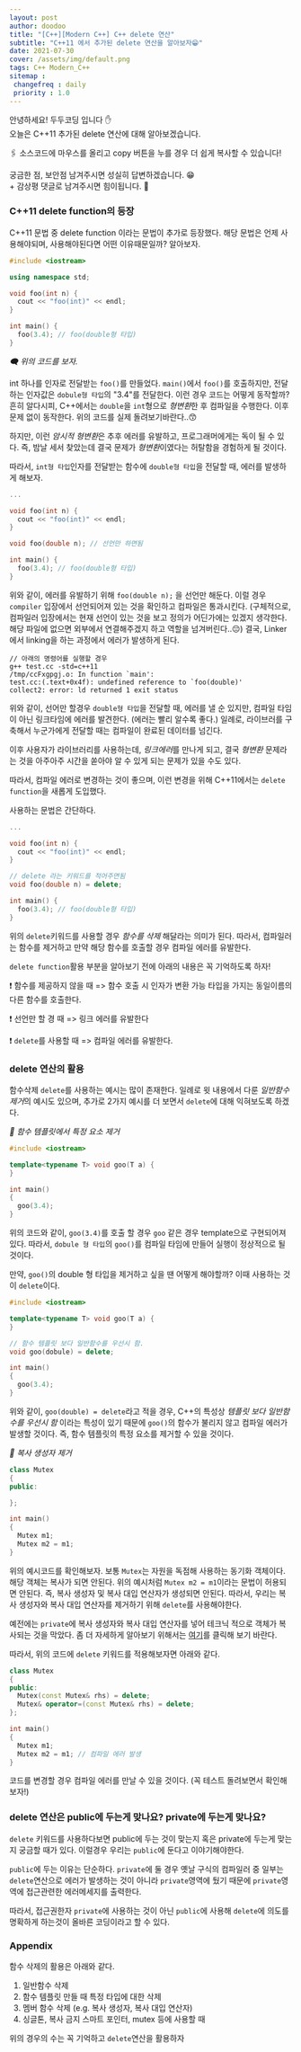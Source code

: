 ```yaml
---
layout: post
author: doodoo
title: "[C++][Modern C++] C++ delete 연산"
subtitle: "C++11 에서 추가된 delete 연산을 알아보자😁"
date: 2021-07-30
cover: /assets/img/default.png
tags: C++ Modern_C++
sitemap :
 changefreq : daily
 priority : 1.0
---
```

안녕하세요! <span class="doodoo">두두코딩</span> 입니다 ✋ <br>
오늘은 C++11 추가된 delete 연산에 대해 알아보겠습니다.

🖇 소스코드에 마우스를 올리고 <span class="tip">copy</span> 버튼을 누를 경우 더 쉽게 복사할 수 있습니다!

궁금한 점, 보안점 남겨주시면 성실히 답변하겠습니다. 😁 <br>
\+ 감상평 댓글로 남겨주시면 힘이됩니다. 🙇

### C++11 delete function의 등장
C++11 문법 중 delete function 이라는 문법이 추가로 등장했다. 해당 문법은 언제 사용해야되며, 사용해야된다면 어떤 이유때문일까? 알아보자.

```cpp
#include <iostream>

using namespace std;

void foo(int n) {
  cout << "foo(int)" << endl;
}

int main() {
  foo(3.4); // foo(double형 타입)
}
```

*🗨 위의 코드를 보자.*

int 하나를 인자로 전달받는 `foo()`를 만들었다. `main()`에서 `foo()`를 호출하지만, 전달하는 인자값은 `dobule형 타입`의 "3.4"를 전달한다. 이런 경우 코드는 어떻게 동작할까? 흔히 알다시피, C++에서는 `double`을 `int`형으로 *형변환*한 후 컴파일을 수행한다. 이후 문제 없이 동작한다. 위의 코드를 실제 돌려보기바란다..😙

하지만, 이런 *암시적 형변환*은 추후 에러를 유발하고, 프로그래머에게는 독이 될 수 있다. 즉, 밤날 세서 찾았는데 결국 문제가 *형변환*이였다는 허탈함을 경험하게 될 것이다.

따라서, `int형 타입`인자를 전달받는 함수에 `double형 타입`을 전달할 때, 에러를 발생하게 해보자.

```cpp
...

void foo(int n) {
  cout << "foo(int)" << endl;
}

void foo(double n); // 선언만 하면됨

int main() {
  foo(3.4); // foo(double형 타입)
}
```

위와 같이, 에러를 유발하기 위해 `foo(double n);` 을 선언만 해둔다. 이럴 경우 `compiler` 입장에서 선언되어져 있는 것을 확인하고 컴파일은 통과시킨다. (구체적으로, 컴파일러 입장에서는 현재 선언이 있는 것을 보고 정의가 어딘가에는 있겠지 생각한다. 해당 파일에 없으면 외부에서 연결해주겠지 하고 역할을 넘겨버린다..😔) 결국, Linker에서 linking을 하는 과정에서 에러가 발생하게 된다.

```text
// 아래의 명령어를 실행할 경우
g++ test.cc -std=c++11
/tmp/ccFxgpgj.o: In function `main':
test.cc:(.text+0x4f): undefined reference to `foo(double)'
collect2: error: ld returned 1 exit status
```

위와 같이, 선어만 할경우 `double형 타입`을 전달할 때, 에러를 낼 순 있지만, 컴파일 타임이 아닌 링크타임에 에러를 발견한다. (에러는 빨리 알수록 좋다.) 일례로, 라이브러를 구축해서 누군가에게 전달할 때는 컴파일이 완료된 데이터를 넘긴다.

이후 사용자가 라이브러리를 사용하는데, *링크에러*를 만나게 되고, 결국 *형변환* 문제라는 것을 아주아주 시간을 쏟아야 알 수 있게 되는 문제가 있을 수도 있다.

따라서, 컴파일 에러로 변경하는 것이 좋으며, 이런 변경을 위해 C++11에서는 `delete function`을 새롭게 도입했다.

사용하는 문법은 간단하다.

```cpp
...

void foo(int n) {
  cout << "foo(int)" << endl;
}

// delete 라는 키워드를 적어주면됨
void foo(double n) = delete;

int main() {
  foo(3.4); // foo(double형 타입)
}
```

위의 `delete`키워드를 사용할 경우 *함수를 삭제* 해달라는 의미가 된다. 따라서, 컴파일러는 함수를 제거하고 만약 해당 함수를 호출할 경우 컴파일 에러를 유발한다.

`delete function`활용 부분을 알아보기 전에 아래의 내용은 꼭 기억하도록 하자!

❗ 함수를 제공하지 않을 때 => 함수 호출 시 인자가 변환 가능 타입을 가지는 동일이름의 다른 함수를 호출한다.

❗ 선언만 할 경 때 => 링크 에러를 유발한다

❗ `delete`를 사용할 때 => 컴파일 에러를 유발한다.

### delete 연산의 활용
함수삭제 `delete`를 사용하는 예시는 많이 존재한다. 일례로 윗 내용에서 다룬 *일반함수 제거*의 예시도 있으며, 추가로 2가지 예시를 더 보면서 `delete`에 대해 익혀보도록 하겠다.

*🌱 함수 템플릿에서 특정 요소 제거*

```cpp
#include <iostream>

template<typename T> void goo(T a) {
}

int main()
{
  goo(3.4);
}
```

위의 코드와 같이, `goo(3.4)`를 호출 할 경우 `goo` 같은 경우 template으로 구현되어져 있다. 따라서, `dobule 형 타입`의 `goo()`를 컴파일 타임에 만들어 실행이 정상적으로 될 것이다.

만약, `goo()`의 double 형 타입을 제거하고 싶을 땐 어떻게 해야할까? 이때 사용하는 것이 `delete`이다.

```cpp
#include <iostream>

template<typename T> void goo(T a) {
}

// 함수 템플릿 보다 일반함수를 우선시 함.
void goo(dobule) = delete;

int main()
{
  goo(3.4);
}
```

위와 같이, `goo(double) = delete`라고 적을 경우, C++의 특성상 *템플릿 보다 일반함수를 우선시 함* 이라는 특성이 있기 때문에 `goo()`의 함수가 불리지 않고 컴파일 에러가 발생할 것이다. 즉, 함수 템플릿의 특정 요소를 제거할 수 있을 것이다.

*🌱 복사 생성자 제거*

```cpp
class Mutex
{
public:

};

int main()
{
  Mutex m1;
  Mutex m2 = m1;
}
```

위의 예시코드를 확인해보자. 보통 `Mutex`는 자원을 독점해 사용하는 동기화 객체이다. 해당 객체는 복사가 되면 안된다. 위의 예시처럼 `Mutex m2 = m1`이라는 문법이 허용되면 안된다. 즉, 복사 생성자 및 복사 대입 연산자가 생성되면 안된다. 따라서, 우리는 복사 생성자와 복사 대입 연산자를 제거하기 위해 `delete`를 사용해야한다.

예전에는 `private`에 복사 생성자와 복사 대입 연산자를 넣어 테크닉 적으로 객체가 복사되는 것을 막았다. 좀 더 자세하게 알아보기 위해서는 [여기](https://0xd00d00.github.io/2021/07/31/effective_11.html)를 클릭해 보기 바란다.

따라서, 위의 코드에 `delete` 키워드를 적용해보자면 아래와 같다.

```cpp
class Mutex
{
public:
  Mutex(const Mutex& rhs) = delete;
  Mutex& operator=(const Mutex& rhs) = delete;
};

int main()
{
  Mutex m1;
  Mutex m2 = m1; // 컴파일 에러 발생
}
```

코드를 변경할 경우 컴파일 에러를 만날 수 있을 것이다. (꼭 테스트 돌려보면서 확인해보자!)

### delete 연산은 public에 두는게 맞나요? private에 두는게 맞나요?
`delete` 키워드를 사용하다보면 public에 두는 것이 맞는지 혹은 private에 두는게 맞는지 궁금할 때가 있다. 이럴경우 우리는 `public`에 둔다고 이야기해야한다.

`public`에 두는 이유는 단순하다. `private`에 둘 경우 옛날 구식의 컴파일러 중 일부는 `delete`연산으로 에러가 발생하는 것이 아니라 `private`영역에 뒀기 때문에 `private`영역에 접근관련한 에러메세지를 출력한다.

따라서, 접근권한자 `private`에 사용하는 것이 아닌 `public`에 사용해 `delete`에 의도를 명확하게 하는것이 올바른 코딩이라고 할 수 있다.

### Appendix
함수 삭제의 활용은 아래와 같다.
1. 일반함수 삭제
2. 함수 템플릿 만들 때 특정 타입에 대한 삭제
3. 멤버 함수 삭제 (e.g. 복사 생성자, 복사 대입 연산자)
4. 싱글톤, 복사 금지 스마트 포인터, mutex 등에 사용할 때

위의 경우의 수는 꼭 기억하고 `delete`연산을 활용하자
